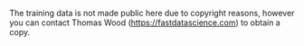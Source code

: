The training data is not made public here due to copyright reasons, however you can contact Thomas Wood (https://fastdatascience.com) to obtain a copy.
